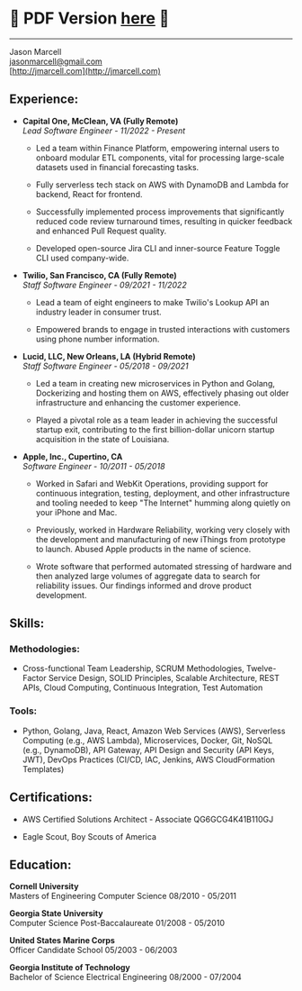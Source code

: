 # 🚨 PDF Version [here](https://github.com/jasmarc/Resume/blob/master/Marcell,%20Jason%20-%20Resume.pdf?raw=true) 🚨

----------

Jason Marcell  
[jasonmarcell@gmail.com](mailto:jasonmarcell@gmail.com)  
[http://jmarcell.com](http://jmarcell.com)  

Experience:
-----------


- **Capital One, McClean, VA (Fully Remote)**  
*Lead Software Engineer - 11/2022 - Present*  
  
    - Led a team within Finance Platform, empowering internal users to onboard modular ETL components, vital for processing large-scale datasets used in financial forecasting tasks.
  
    - Fully serverless tech stack on AWS with DynamoDB and Lambda for backend, React for frontend.
  
    - Successfully implemented process improvements that significantly reduced code review turnaround times, resulting in quicker feedback and enhanced Pull Request quality.
  
    - Developed open-source Jira CLI and inner-source Feature Toggle CLI used company-wide.
  

- **Twilio, San Francisco, CA (Fully Remote)**  
*Staff Software Engineer - 09/2021 - 11/2022*  
  
    - Lead a team of eight engineers to make Twilio's Lookup API an industry leader in consumer trust.
  
    - Empowered brands to engage in trusted interactions with customers using phone number information.
  

- **Lucid, LLC, New Orleans, LA (Hybrid Remote)**  
*Staff Software Engineer - 05/2018 - 09/2021*  
  
    - Led a team in creating new microservices in Python and Golang, Dockerizing and hosting them on AWS, effectively phasing out older infrastructure and enhancing the customer experience.
  
    - Played a pivotal role as a team leader in achieving the successful startup exit, contributing to the first billion-dollar unicorn startup acquisition in the state of Louisiana.
  

- **Apple, Inc., Cupertino, CA**  
*Software Engineer - 10/2011 - 05/2018*  
  
    - Worked in Safari and WebKit Operations, providing support for continuous integration, testing, deployment, and other infrastructure and tooling needed to keep "The Internet" humming along quietly on your iPhone and Mac.
  
    - Previously, worked in Hardware Reliability, working very closely with the development and manufacturing of new iThings from prototype to launch. Abused Apple products in the name of science.
  
    - Wrote software that performed automated stressing of hardware and then analyzed large volumes of aggregate data to search for reliability issues. Our findings informed and drove product development.
  



Skills:
-----------

### Methodologies:
  * Cross-functional Team Leadership, SCRUM Methodologies, Twelve-Factor Service Design, SOLID Principles, Scalable Architecture, REST APIs, Cloud Computing, Continuous Integration, Test Automation
  
### Tools:
  * Python, Golang, Java, React, Amazon Web Services (AWS), Serverless Computing (e.g., AWS Lambda), Microservices, Docker, Git, NoSQL (e.g., DynamoDB), API Gateway, API Design and Security (API Keys, JWT), DevOps Practices (CI/CD, IAC, Jenkins, AWS CloudFormation Templates)

Certifications:
--------------


  * AWS Certified Solutions Architect - Associate QG6GCG4K41B110GJ

  * Eagle Scout, Boy Scouts of America


Education:
----------


**Cornell University**  
Masters of Engineering Computer Science 08/2010 - 05/2011

**Georgia State University**  
Computer Science Post-Baccalaureate 01/2008 - 05/2010

**United States Marine Corps**  
Officer Candidate School 05/2003 - 06/2003

**Georgia Institute of Technology**  
Bachelor of Science Electrical Engineering 08/2000 - 07/2004
